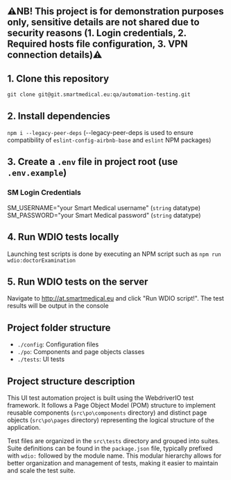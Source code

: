 ## ⚠️NB! This project is for demonstration purposes only, sensitive details are not shared due to security reasons (1. Login credentials, 2. Required hosts file configuration, 3. VPN connection details)⚠️

## 1. Clone this repository

`git clone git@git.smartmedical.eu:qa/automation-testing.git`

## 2. Install dependencies

`npm i --legacy-peer-deps` (--legacy-peer-deps is used to ensure compatibility of `eslint-config-airbnb-base` and `eslint` NPM packages)

## 3. Create a `.env` file in project root (use `.env.example`)

### SM Login Credentials

SM_USERNAME="your Smart Medical username" (`string` datatype)  
SM_PASSWORD="your Smart Medical password" (`string` datatype)

## 4. Run WDIO tests locally

Launching test scripts is done by executing an NPM script such as `npm run wdio:doctorExamination`

## 5. Run WDIO tests on the server

Navigate to http://at.smartmedical.eu and click "Run WDIO script!". The test results will be output in the console

## Project folder structure

- `./config`: Configuration files
- `./po`: Components and page objects classes
- `./tests`: UI tests

## Project structure description

This UI test automation project is built using the WebdriverIO test framework. It follows a Page Object Model (POM) structure to implement reusable components (`src\po\components` directory) and distinct page objects (`src\po\pages` directory) representing the logical structure of the application.

Test files are organized in the `src\tests` directory and grouped into suites. Suite definitions can be found in the `package.json` file, typically prefixed with `wdio:` followed by the module name. This modular hierarchy allows for better organization and management of tests, making it easier to maintain and scale the test suite.

